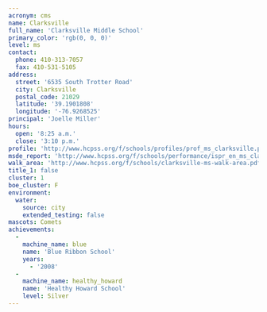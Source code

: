 ```yaml
---
acronym: cms
name: Clarksville
full_name: 'Clarksville Middle School'
primary_color: 'rgb(0, 0, 0)'
level: ms
contact:
  phone: 410-313-7057
  fax: 410-531-5105
address:
  street: '6535 South Trotter Road'
  city: Clarksville
  postal_code: 21029
  latitude: '39.1901808'
  longitude: '-76.9268525'
principal: 'Joelle Miller'
hours:
  open: '8:25 a.m.'
  close: '3:10 p.m.'
profile: 'http://www.hcpss.org/f/schools/profiles/prof_ms_clarksville.pdf'
msde_report: 'http://www.hcpss.org/f/schools/performance/ispr_en_ms_clarksville.pdf'
walk_area: 'http://www.hcpss.org/f/schools/clarksville-ms-walk-area.pdf'
title_1: false
cluster: 1
boe_cluster: F
environment:
  water:
    source: city
    extended_testing: false
mascots: Comets
achievements:
  -
    machine_name: blue
    name: 'Blue Ribbon School'
    years:
      - '2008'
  -
    machine_name: healthy_howard
    name: 'Healthy Howard School'
    level: Silver
---
```

